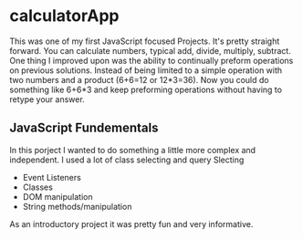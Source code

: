 # calculatorApp
<p>This was one of my first JavaScript focused Projects. It's pretty straight forward. You can calculate numbers, typical add, divide, multiply, subtract.
One thing I improved upon was the ability to continually preform operations on previous solutions. Instead of being limited to a simple operation with two numbers and a product (6+6=12 or 12*3=36). Now you could do something like 6+6*3 and keep preforming operations without having to retype your answer.
<h2>JavaScript Fundementals</h2>
<p>In this porject I wanted to do something a little more complex and independent. I used a lot of class selecting and query Slecting</p>
<ul>
<li>Event Listeners</li>
<li>Classes</li>
<li>DOM manipulation</li>
<li>String methods/manipulation</li>
</ul>

<p>As an introductory project it was pretty fun and very informative.</p>
